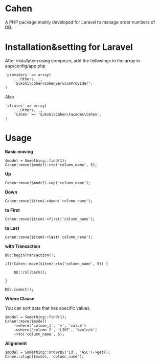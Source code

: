 Cahen
=====

A PHP package mainly developed for Laravel to manage order numbers of DB.

Installation&setting for Laravel
====

After installation using composer, add the followings to the array in  app/config/app.php

    'providers' => array(  
        ...Others...,  
        'Sukohi\Cahen\CahenServiceProvider',
    )

Also

    'aliases' => array(  
        ...Others...,  
        'Cahen' => 'Sukohi\Cahen\Facades\Cahen',
    )

Usage
====

**Basic moving**

    $model = Something::find(1);
    Cahen::move($model)->to('column_name', 5);

**Up**

    Cahen::move($model)->up('column_name');

**Down**

    Cahen::move($item)->down('column_name');
		
**to First**

    Cahen::move($item)->first('column_name');

**to Last**

    Cahen::move($item)->last('column_name');
    
**with Transaction**

    DB::beginTransaction();
    
    if(!Cahen::move($item)->to('column_name', 5)) {
    	
	    DB::rollback();
	
    }
    
    DB::commit();
    
    
**Where Clause**

You can sort data that has specific values.

    $model = Something::find(1);
    Cahen::move($model)
        ->where('column_1', '=', 'value')
        ->where('column_2', 'LIKE', '%value%')
        ->to('column_name', 5);

**Alignment**

    $model = Something::orderBy('id', 'ASC')->get();
    Cahen::align($model, 'column_name');
